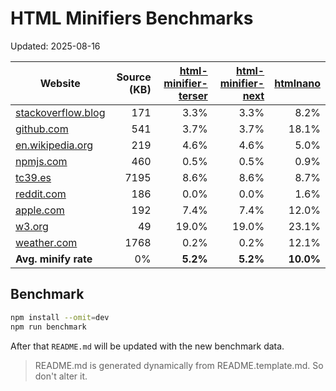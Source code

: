 # HTML Minifiers Benchmarks

Updated: 2025-08-16

[html-minifier-terser]: https://www.npmjs.com/package/html-minifier-terser/v/7.2.0
[html-minifier-next]: https://www.npmjs.com/package/html-minifier-next/v/1.1.5
[htmlnano]: https://www.npmjs.com/package/htmlnano/v/2.1.2

| Website                                                     | Source (KB) | [html-minifier-terser] | [html-minifier-next] | [htmlnano] |
| ----------------------------------------------------------- | ----------: | ---------------------: | -------------------: | ---------: |
| [stackoverflow.blog](https://stackoverflow.blog/)           |         171 |                   3.3% |                 3.3% |       8.2% |
| [github.com](https://github.com/)                           |         541 |                   3.7% |                 3.7% |      18.1% |
| [en.wikipedia.org](https://en.wikipedia.org/wiki/Main_Page) |         219 |                   4.6% |                 4.6% |       5.0% |
| [npmjs.com](https://www.npmjs.com/package/eslint)           |         460 |                   0.5% |                 0.5% |       0.9% |
| [tc39.es](https://tc39.es/ecma262/)                         |        7195 |                   8.6% |                 8.6% |       8.7% |
| [reddit.com](https://reddit.com/)                           |         186 |                   0.0% |                 0.0% |       1.6% |
| [apple.com](https://www.apple.com/)                         |         192 |                   7.4% |                 7.4% |      12.0% |
| [w3.org](https://www.w3.org/)                               |          49 |                  19.0% |                19.0% |      23.1% |
| [weather.com](https://weather.com)                          |        1768 |                   0.2% |                 0.2% |      12.1% |
| **Avg. minify rate**                                        |          0% |               **5.2%** |             **5.2%** |  **10.0%** |

## Benchmark

```bash
npm install --omit=dev
npm run benchmark
```

After that `README.md` will be updated with the new benchmark data.

> README.md is generated dynamically from README.template.md. So don't alter it.
